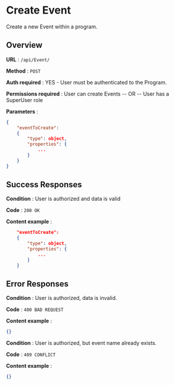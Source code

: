 # Create Event

Create a new Event within a program.

## Overview

**URL** : `/api/Event/`

**Method** : `POST`

**Auth required** : YES - User must be authenticated to the Program.

**Permissions required** : User can create Events -- OR -- User has a SuperUser role

**Parameters** :

```json
{
    "eventToCreate":
    {
        "type": object,
        "properties": {
            ...
        }
    }
}
```

## Success Responses

**Condition** : User is authorized and data is valid

**Code** : `200 OK`

**Content example** :

```json
    "eventToCreate":
    {
        "type": object,
        "properties": {
            ...
        }
    }
```

## Error Responses

**Condition** : User is authorized, data is invalid.

**Code** : `400 BAD REQUEST`

**Content example** :

```json
{}
```

**Condition** : User is authorized, but event name already exists.

**Code** : `409 CONFLICT`

**Content example** :

```json
{}
```
